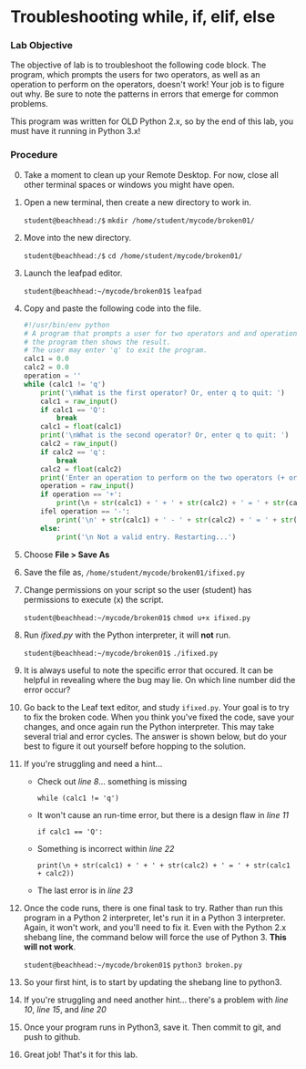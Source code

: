 # Troubleshooting while, if, elif, else

### Lab Objective

The objective of lab is to troubleshoot the following code block. The program, which prompts the users for two operators, as well as an operation to perform on the operators, doesn't work! Your job is to figure out why. Be sure to note the patterns in errors that emerge for common problems.

This program was written for OLD Python 2.x, so by the end of this lab, you must have it running in Python 3.x!

### Procedure

0. Take a moment to clean up your Remote Desktop. For now, close all other terminal spaces or windows you might have open.

0. Open a new terminal, then create a new directory to work in.

    `student@beachhead:/$` `mkdir /home/student/mycode/broken01/`

0. Move into the new directory. 

    `student@beachhead:/$` `cd /home/student/mycode/broken01/`

0. Launch the leafpad editor.

    `student@beachhead:~/mycode/broken01$` `leafpad`

0. Copy and paste the following code into the file.

    ``` python
    #!/usr/bin/env python
    # A program that prompts a user for two operators and and operation (plus or minus)
    # the program then shows the result.
    # The user may enter 'q' to exit the program.
    calc1 = 0.0
    calc2 = 0.0
    operation = ''
    while (calc1 != 'q')
        print('\nWhat is the first operator? Or, enter q to quit: ')
        calc1 = raw_input()
        if calc1 == 'Q':
            break
        calc1 = float(calc1)
        print('\nWhat is the second operator? Or, enter q to quit: ')
        calc2 = raw_input()
        if calc2 == 'q':
            break
        calc2 = float(calc2)
        print('Enter an operation to perform on the two operators (+ or -): ')
        operation = raw_input()
        if operation == '+':
            print(\n + str(calc1) + ' + ' + str(calc2) + ' = ' + str(calc1 + calc2))
        ifel operation == '-':
            print('\n' + str(calc1) + ' - ' + str(calc2) + ' = ' + str(calc1 - calc2))
        else:
            print('\n Not a valid entry. Restarting...')
    ```  

0. Choose **File > Save As**

0. Save the file as, `/home/student/mycode/broken01/ifixed.py`

0. Change permissions on your script so the user (student) has permissions to execute (x) the script.

    `student@beachhead:~/mycode/broken01$` `chmod u+x ifixed.py`

0. Run *ifixed.py* with the Python interpreter, it will **not** run.

    `student@beachhead:~/mycode/broken01$` `./ifixed.py`

0. It is always useful to note the specific error that occured. It can be helpful in revealing where the bug may lie.  On which line number did the error occur?

0. Go back to the Leaf text editor, and study `ifixed.py`. Your goal is to try to fix the broken code. When you think you've fixed the code, save your changes, and once again run the Python interpreter. This may take several trial and error cycles. The answer is shown below, but do your best to figure it out yourself before hopping to the solution.

0. If you're struggling and need a hint...

    - Check out *line 8*... something is missing

        `while (calc1 != 'q')`

    - It won't cause an run-time error, but there is a design flaw in *line 11*

        `if calc1 == 'Q':`

    - Something is incorrect within *line 22* 

        `print(\n + str(calc1) + ' + ' + str(calc2) + ' = ' + str(calc1 + calc2))`

    - The last error is in *line 23*

0. Once the code runs, there is one final task to try. Rather than run this program in a Python 2 interpreter, let's run it in a Python 3 interpreter. Again, it won't work, and you'll need to fix it. Even with the Python 2.x shebang line, the command below will force the use of Python 3. **This will not work**.

    `student@beachhead:~/mycode/broken01$` `python3 broken.py`

0. So your first hint, is to start by updating the shebang line to python3.

0. If you're struggling and need another hint... there's a problem with *line 10*, *line 15*, and *line 20*

0. Once your program runs in Python3, save it. Then commit to git, and push to github.

0. Great job! That's it for this lab.
